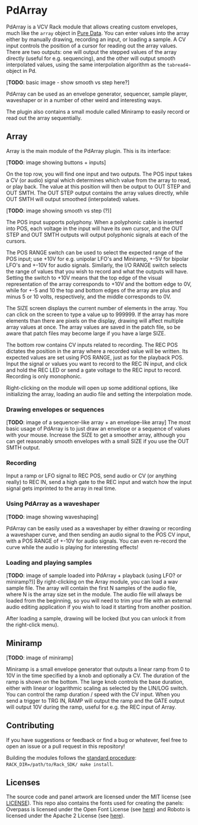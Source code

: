 # PdArray

PdArray is a VCV Rack module that allows creating custom envelopes, much like
the `array` object in [Pure Data](https://puredata.info/). You can enter values
into the array either by manually drawing, recording an input, or loading a
sample. A CV input controls the position of a cursor for reading out the array
values. There are two outputs: one will output the stepped values of the array
directly (useful for e.g. sequencing), and the other will output smooth
interpolated values, using the same interpolation algorithm as the `tabread4~`
object in Pd.

[**TODO**: basic image - show smooth vs step here?]

PdArray can be used as an envelope generator, sequencer, sample player,
waveshaper or in a number of other weird and interesting ways.

The plugin also contains a small module called Miniramp to easily record or
read out the array sequentially.


## Array
Array is the main module of the PdArray plugin. This is its interface:

[**TODO**: image showing buttons + inputs]

On the top row, you will find one input and two outputs. The POS input takes a
CV (or audio) signal which determines which value from the array to read, or
play back. The value at this position will then be output to OUT STEP and OUT
SMTH. The OUT STEP output contains the array values directly, while OUT SMTH
will output smoothed (interpolated) values.

[**TODO**: image showing smooth vs step (?)]

The POS input supports polyphony. When a polyphonic cable is inserted into POS,
each voltage in the input will have its own cursor, and the OUT STEP and OUT
SMTH outputs will output polyphonic signals at each of the cursors.

The POS RANGE switch can be used to select the expected range of the POS input;
use +10V for e.g. unipolar LFO's and Miniramp, +-5V for bipolar LFO's and +-10V
for audio signals.  Similarly, the I/O RANGE switch selects the range of values
that you wish to record and what the outputs will have. Setting the switch to
+10V means that the top edge of the visual representation of the array
corresponds to +10V and the bottom edge to 0V, while for +-5 and 10 the top and
bottom edges of the array are plus and minus 5 or 10 volts, respectively, and
the middle corresponds to 0V.

The SIZE screen displays the current number of elements in the array. You can
click on the screen to type a value up to 999999. If the array has more
elements than there are pixels on the display, drawing will affect multiple
array values at once.  The array values are saved in the patch file, so be
aware that patch files may become large if you have a large SIZE.

The bottom row contains CV inputs related to recording. The REC POS dictates
the position in the array where a recorded value will be written. Its expected
values are set using POS RANGE, just as for the playback POS. Input the signal
or values you want to record to the REC IN input, and click and hold the REC
LED or send a gate voltage to the REC input to record. Recording is only
monophonic.

Right-clicking on the module will open up some additional options, like
initializing the array, loading an audio file and setting the interpolation
mode.

### Drawing envelopes or sequences
[**TODO**: image of a sequencer-like array + an envelope-like array] The most
basic usage of PdArray is to just draw an envelope or a sequence of values with
your mouse. Increase the SIZE to get a smoother array, although you can get
reasonably smooth envelopes with a small SIZE if you use the OUT SMTH output.

### Recording
Input a ramp or LFO signal to REC POS, send audio or CV (or anything really) to
REC IN, send a high gate to the REC input and watch how the input signal gets
imprinted to the array in real time.

### Using PdArray as a waveshaper
[**TODO**: image showing waveshaping]

PdArray can be easily used as a waveshaper by either drawing or recording a
waveshaper curve, and then sending an audio signal to the POS CV input, with a
POS RANGE of +-10V for audio signals. You can even re-record the curve while
the audio is playing for interesting effects!

### Loading and playing samples
[**TODO**: image of sample loaded into PdArray + playback (using LFO? or miniramp?)]
By right-clicking on the Array module, you can load a wav sample file. The
array will contain the first N samples of the audio file, where N is the array
size set in the module. The audio file will always be loaded from the
beginning, so you will need to trim your file with an external audio editing
application if you wish to load it starting from another position.

After loading a sample, drawing will be locked (but you
can unlock it from the right-click menu).


## Miniramp

[**TODO**: image of miniramp]

Miniramp is a small envelope generator that outputs a linear ramp from 0 to 10V
in the time specified by a knob and optionally a CV. The duration of the ramp
is shown on the bottom. The large knob controls the base duration, either with
linear or logarithmic scaling as selected by the LIN/LOG switch. You can
control the ramp duration / speed with the CV input. When you send a trigger to
TRG IN, RAMP will output the ramp and the GATE output will output 10V during
the ramp, useful for e.g. the REC input of Array.


## Contributing
If you have suggestions or feedback or find a bug or whatever, feel free to open
an issue or a pull request in this repository!

Building the modules follows the [standard procedure](https://vcvrack.com/manual/PluginDevelopmentTutorial.html#creating-the-template-plugin):
`RACK_DIR=/path/to/Rack_SDK/ make install`.


## Licenses
The source code and panel artwork are licensed under the MIT license (see
[LICENSE](LICENSE.txt)). This repo also contains the fonts used for creating
the panels: Overpass is licensed under the Open Font License (see
[here](fonts/OFL.txt)) and Roboto is licensed under the Apache 2 License (see
[here](fonts/APACHE2.txt)).
